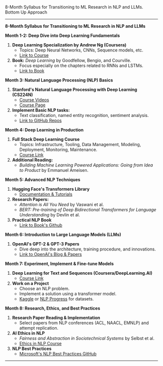  8-Month Syllabus for Transitioning to ML Research in NLP and LLMs. Bottom Up Approach

---

**8-Month Syllabus for Transitioning to ML Research in NLP and LLMs**

**Month 1-2: Deep Dive into Deep Learning Fundamentals**
1. **Deep Learning Specialization by Andrew Ng (Coursera)**
    - Topics: Deep Neural Networks, CNNs, Sequence models, etc.
    - [Link to Course](https://www.coursera.org/specializations/deep-learning)
2. **Book:** *Deep Learning* by Goodfellow, Bengio, and Courville.
    - Focus especially on the chapters related to RNNs and LSTMs.
    - [Link to Book](http://www.deeplearningbook.org/)

**Month 3: Natural Language Processing (NLP) Basics**
1. **Stanford's Natural Language Processing with Deep Learning (CS224N)**
    - [Course Videos](https://www.youtube.com/playlist?list=PLoROMvodv4rOhcuXMZkNm7j3fVwBBY42z)
    - [Course Page](http://web.stanford.edu/class/cs224n/)
2. **Implement Basic NLP tasks:**
    - Text classification, named entity recognition, sentiment analysis.
    - [Link to GitHub Repos](https://github.com/topics/nlp?l=python)

**Month 4: Deep Learning in Production**
1. **Full Stack Deep Learning Course**
    - Topics: Infrastructure, Tooling, Data Management, Modeling, Deployment, Monitoring, Maintenance.
    - [Course Link](https://fullstackdeeplearning.com/)
2. **Additional Reading:**
    - *Building Machine Learning Powered Applications: Going from Idea to Product* by Emmanuel Ameisen.

**Month 5: Advanced NLP Techniques**
1. **Hugging Face's Transformers Library**
    - [Documentation & Tutorials](https://huggingface.co/transformers/)
2. **Research Papers:**
    - *Attention is All You Need* by Vaswani et al.
    - *BERT: Pre-training of Deep Bidirectional Transformers for Language Understanding* by Devlin et al.
3. **Practical NLP Book**
    - [Link to Book's Github](https://github.com/practical-nlp/practical-nlp)

**Month 6: Introduction to Large Language Models (LLMs)**
1. **OpenAI's GPT-2 & GPT-3 Papers**
    - Dive deep into the architecture, training procedure, and innovations.
    - [Link to OpenAI's Blog & Papers](https://openai.com/research/)

**Month 7: Experiment, Implement & Fine-tune Models**
1. **Deep Learning for Text and Sequences (Coursera/DeepLearning.AI)**
    - [Course Link](https://www.coursera.org/learn/sequence-models-in-nlp)
2. **Work on a Project**
    - Choose an NLP problem.
    - Implement a solution using a transformer model.
    - [Kaggle](https://www.kaggle.com/) or [NLP Progress](http://nlpprogress.com/) for datasets.

**Month 8: Research, Ethics, and Best Practices**
1. **Research Paper Reading & Implementation**
    - Select papers from NLP conferences (ACL, NAACL, EMNLP) and attempt replication.
2. **AI Ethics in NLP**
    - *Fairness and Abstraction in Sociotechnical Systems* by Selbst et al.
    - [Ethics in NLP Course](https://ethicsinnlp.org/)
3. **NLP Best Practices**
    - [Microsoft's NLP Best Practices GitHub](https://github.com/microsoft/nlp-recipes)

---
